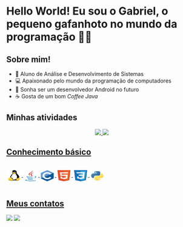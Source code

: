 # Hello World! Eu sou o Gabriel, o pequeno gafanhoto no mundo da programação 🖖🤓

## Sobre mim!
- 🔭 Aluno de Análise e Desenvolvimento de Sistemas 
- 💻 Apaixonado pelo mundo da programação de computadores
- 🤖 Sonha ser um desenvolvedor Android no futuro
- ☕ Gosta de um bom _Coffee Java_  

## Minhas atividades
<div align="center">
  <a href="https://github.com/gabrielviticov">
  <img height="180em" src="https://github-readme-stats.vercel.app/api?username=gabrielviticov&show_icons=true&theme=tokyonight&include_all_commits=true&count_private=true"/>
  <img height="180em" src="https://github-readme-stats.vercel.app/api/top-langs/?username=gabrielviticov&layout=compact&langs_count=7&theme=dracula"/>
</div>
  
<h2>Conhecimento básico</h2>
  <div style="display: inline_block"><br>
  <img align="center" alt="Gabriel Linux" height="30" width="40" src="https://github.com/devicons/devicon/blob/master/icons/linux/linux-original.svg">
  <img align="center" alt="Gabriel Java" height="30" width="40" src="https://github.com/devicons/devicon/blob/master/icons/java/java-original.svg">
  <img align="center" alt="Gabriel C" height="30" width="40" src="https://github.com/devicons/devicon/blob/master/icons/c/c-original.svg">
  <img align="center" alt="Gabriel HTML" height="30" width="40" src="https://raw.githubusercontent.com/devicons/devicon/master/icons/html5/html5-original.svg">
  <img align="center" alt="Gabriel CSS" height="30" width="40" src="https://raw.githubusercontent.com/devicons/devicon/master/icons/css3/css3-original.svg">
  <img align="center" alt="Gabriel Python" height="30" width="40" src="https://raw.githubusercontent.com/devicons/devicon/master/icons/python/python-original.svg">
</div>
  
<br>
<div>  
  <h2>Meus contatos</h2>
  </div>  
<div> 

  <a href = "mailto:gabrielviticov.ctt@gmail.com"><img src="https://img.shields.io/badge/-Gmail-%23333?style=for-the-badge&logo=gmail&logoColor=white" target="_blank"></a>
  <a href="https://www.linkedin.com/in/gabriel-viticov-plata-de-souza-7381b8211/" target="_blank"><img src="https://img.shields.io/badge/-LinkedIn-%230077B5?style=for-the-badge&logo=linkedin&logoColor=white" target="_blank"></a> 
  
</div>
